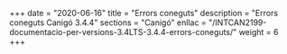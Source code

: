 +++
date        = "2020-06-16"
title       = "Errors coneguts"
description = "Errors coneguts Canigó 3.4.4"
sections    = "Canigó"
enllac		= "/INTCAN2199-documentacio-per-versions-3.4LTS-3.4.4-errors-coneguts/"
weight      = 6
+++
